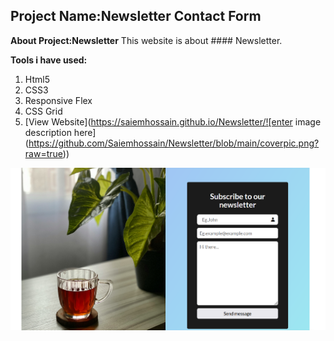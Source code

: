 ## **Project Name:Newsletter Contact Form**

**About  Project:Newsletter**
This website is about #### Newsletter.


**Tools i have used:**

 1. Html5
 2. CSS3
 3. Responsive Flex
4.  CSS Grid
5. [View Website](https://saiemhossain.github.io/Newsletter/![enter image description here](https://github.com/Saiemhossain/Newsletter/blob/main/coverpic.png?raw=true))


![enter image description here](https://github.com/Saiemhossain/Newsletter/blob/main/coverpic.png?raw=true)
